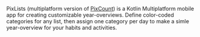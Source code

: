 PixLists (multiplatform version of [PixCount](https://github.com/Gathok/PixCount)) is a Kotlin Multiplatform mobile app for creating customizable year-overviews.
Define color-coded categories for any list, then assign one category per day to make a simle year-overview for your habits and activities.
